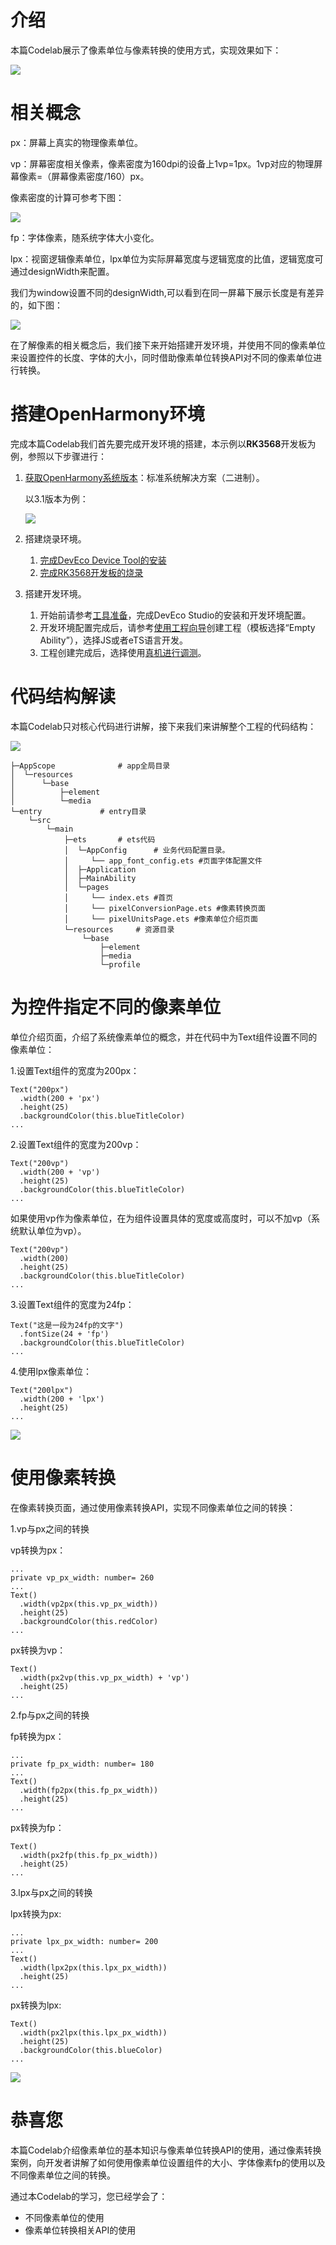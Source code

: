 # 介绍<a name="ZH-CN_TOPIC_0000001263812402"></a>

本篇Codelab展示了像素单位与像素转换的使用方式，实现效果如下：

![](figures/像素转换gif.gif)

# 相关概念<a name="ZH-CN_TOPIC_0000001264132278"></a>

px：屏幕上真实的物理像素单位。

vp：屏幕密度相关像素，像素密度为160dpi的设备上1vp=1px。1vp对应的物理屏幕像素=（屏幕像素密度/160）px。

像素密度的计算可参考下图：

![](figures/像素密度计算公式.png)

fp：字体像素，随系统字体大小变化。

lpx：视窗逻辑像素单位，lpx单位为实际屏幕宽度与逻辑宽度的比值，逻辑宽度可通过designWidth来配置。

我们为window设置不同的designWidth,可以看到在同一屏幕下展示长度是有差异的，如下图：

![](figures/designWidth720.png)

在了解像素的相关概念后，我们接下来开始搭建开发环境，并使用不同的像素单位来设置控件的长度、字体的大小，同时借助像素单位转换API对不同的像素单位进行转换。

# 搭建OpenHarmony环境<a name="ZH-CN_TOPIC_0000001263652526"></a>

完成本篇Codelab我们首先要完成开发环境的搭建，本示例以**RK3568**开发板为例，参照以下步骤进行：

1.  [获取OpenHarmony系统版本](https://gitee.com/openharmony/docs/blob/master/zh-cn/device-dev/get-code/sourcecode-acquire.md#%E8%8E%B7%E5%8F%96%E6%96%B9%E5%BC%8F3%E4%BB%8E%E9%95%9C%E5%83%8F%E7%AB%99%E7%82%B9%E8%8E%B7%E5%8F%96)：标准系统解决方案（二进制）。

    以3.1版本为例：

    ![](figures/zh-cn_image_0000001264659110.png)

2.  搭建烧录环境。
    1.  [完成DevEco Device Tool的安装](https://gitee.com/openharmony/docs/blob/master/zh-cn/device-dev/quick-start/quickstart-ide-env--win.md)
    2.  [完成RK3568开发板的烧录](https://gitee.com/openharmony/docs/blob/master/zh-cn/device-dev/quick-start/quickstart-ide-3568-burn.md)

3.  搭建开发环境。
    1.  开始前请参考[工具准备](https://gitee.com/openharmony/docs/blob/master/zh-cn/application-dev/quick-start/start-overview.md#%E5%B7%A5%E5%85%B7%E5%87%86%E5%A4%87)，完成DevEco Studio的安装和开发环境配置。
    2.  开发环境配置完成后，请参考[使用工程向导](https://gitee.com/openharmony/docs/blob/master/zh-cn/application-dev/quick-start/start-with-ets-stage.md#%E5%88%9B%E5%BB%BAets%E5%B7%A5%E7%A8%8B)创建工程（模板选择“Empty Ability”），选择JS或者eTS语言开发。
    3.  工程创建完成后，选择使用[真机进行调测](https://gitee.com/openharmony/docs/blob/master/zh-cn/application-dev/quick-start/start-with-ets-stage.md#%E4%BD%BF%E7%94%A8%E7%9C%9F%E6%9C%BA%E8%BF%90%E8%A1%8C%E5%BA%94%E7%94%A8)。
# 代码结构解读<a name="ZH-CN_TOPIC_0000001311252381"></a>

本篇Codelab只对核心代码进行讲解，接下来我们来讲解整个工程的代码结构：

![](figures/代码结构导读.png)

```
├─AppScope		        # app全局目录
│  └─resources
│      └─base
│          ├─element
│          └─media
└─entry				# entry目录
    └─src
        └─main
            ├─ets		# ets代码
            │  └─AppConfig      # 业务代码配置目录。
            │     └── app_font_config.ets #页面字体配置文件  
            │  ├─Application
            │  ├─MainAbility
            │  └─pages
            │     └── index.ets #首页  
            │     └── pixelConversionPage.ets #像素转换页面  
            │     └── pixelUnitsPage.ets #像素单位介绍页面 
            └─resources		# 资源目录
                └─base
                    ├─element
                    ├─media
                    └─profile
```
# 为控件指定不同的像素单位<a name="ZH-CN_TOPIC_0000001263812398"></a>

单位介绍页面，介绍了系统像素单位的概念，并在代码中为Text组件设置不同的像素单位：

1.设置Text组件的宽度为200px：

```
Text("200px")
  .width(200 + 'px')  
  .height(25)  
  .backgroundColor(this.blueTitleColor) 
...
```

2.设置Text组件的宽度为200vp：

```
Text("200vp")  
  .width(200 + 'vp')  
  .height(25)  
  .backgroundColor(this.blueTitleColor)
...
```

如果使用vp作为像素单位，在为组件设置具体的宽度或高度时，可以不加vp（系统默认单位为vp）。

```
Text("200vp") 
  .width(200)  
  .height(25) 
  .backgroundColor(this.blueTitleColor)  
...
```

3.设置Text组件的宽度为24fp：

```
Text("这是一段为24fp的文字")  
  .fontSize(24 + 'fp')  
  .backgroundColor(this.blueTitleColor)  
...
```

4.使用lpx像素单位：

```
Text("200lpx")  
  .width(200 + 'lpx')  
  .height(25)  
...
```

![](figures/screen_capture.png)

# 使用像素转换<a name="ZH-CN_TOPIC_0000001311132469"></a>

在像素转换页面，通过使用像素转换API，实现不同像素单位之间的转换：

1.vp与px之间的转换

vp转换为px：

```
...
private vp_px_width: number= 260
...
Text()  
  .width(vp2px(this.vp_px_width))    
  .height(25)  
  .backgroundColor(this.redColor)
...
```

px转换为vp：

```
Text() 
  .width(px2vp(this.vp_px_width) + 'vp')  
  .height(25)  
...
```

2.fp与px之间的转换

fp转换为px：

```
...
private fp_px_width: number= 180
...
Text()  
  .width(fp2px(this.fp_px_width))  
  .height(25)  
...
```

px转换为fp：

```
Text()  
  .width(px2fp(this.fp_px_width))  
  .height(25)  
...
```

3.lpx与px之间的转换

lpx转换为px:

```
...
private lpx_px_width: number= 200
...
Text()  
  .width(lpx2px(this.lpx_px_width))  
  .height(25)  
...
```

px转换为lpx:

```
Text()  
  .width(px2lpx(this.lpx_px_width))  
  .height(25)  
  .backgroundColor(this.blueColor)  
...
```

![](figures/conversion.png)

# 恭喜您<a name="ZH-CN_TOPIC_0000001264334146"></a>

本篇Codelab介绍像素单位的基本知识与像素单位转换API的使用，通过像素转换案例，向开发者讲解了如何使用像素单位设置组件的大小、字体像素fp的使用以及不同像素单位之间的转换。

通过本Codelab的学习，您已经学会了：

-   不同像素单位的使用
-   像素单位转换相关API的使用


